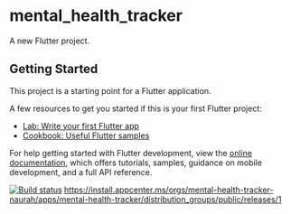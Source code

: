 # mental_health_tracker

A new Flutter project.

## Getting Started

This project is a starting point for a Flutter application.

A few resources to get you started if this is your first Flutter project:

- [Lab: Write your first Flutter app](https://docs.flutter.dev/get-started/codelab)
- [Cookbook: Useful Flutter samples](https://docs.flutter.dev/cookbook)

For help getting started with Flutter development, view the
[online documentation](https://docs.flutter.dev/), which offers tutorials,
samples, guidance on mobile development, and a full API reference.

[![Build status](https://build.appcenter.ms/v0.1/apps/60dc31a9-16c9-4990-801c-b8db55350cee/branches/main/badge)](https://appcenter.ms)
https://install.appcenter.ms/orgs/mental-health-tracker-naurah/apps/mental-health-tracker/distribution_groups/public/releases/1
